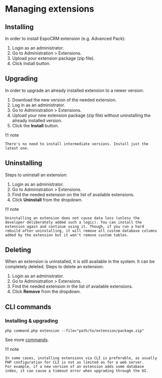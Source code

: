 # Managing extensions

## Installing

In order to install EspoCRM extension (e.g. Advanced Pack):

1. Login as an administrator.
2. Go to Administration > Extensions.
3. Upload your extension package (zip file).
4. Click Install button.


## Upgrading

In order to upgrade an already installed extension to a newer version:

1. Download the new version of the needed extension.
2. Log in as an administrator.
3. Go to Administration > Extensions.
4. Upload your new extension package (zip file) without uninstalling the already installed version.
5. Click the **Install** button.

!!! note

    There's no need to install intermediate versions. Install just the latest one.

## Uninstalling

Steps to uninstall an extension:

1. Login as an administrator.
2. Go to Administration > Extensions.
3. Find the needed extension on the list of available extensions.
4. Click **Uninstall** from the dropdown.

!!! note

    Uninstalling an extension does not cause data loss (unless the developer deliberately added such a logic). You can install the extension again and continue using it. Though, if you run a hard rebuild after uninstalling, it will remove all custom database columns added by the extension but it won't remove custom tables.

## Deleting

When an extension is uninstalled, it is still available in the system. It can be completely deleted. Steps to delete an extension:

1. Login as an administrator.
2. Go to Administration > Extensions.
3. Find the needed extension in the list of available extensions.
4. Click **Remove** from the dropdown.

## CLI commands

### Installing & upgrading

```
php command.php extension --file="path/to/extension/package.zip"
```

See more [commands](commands.md#extension).

!!! note

    In some cases, installing extensions via CLI is preferable, as usually PHP configuration for CLI is not as limited as for a web server.
    For example, if a new version of an extension adds some database index, it can cause a timeout error when upgrading through the UI.
